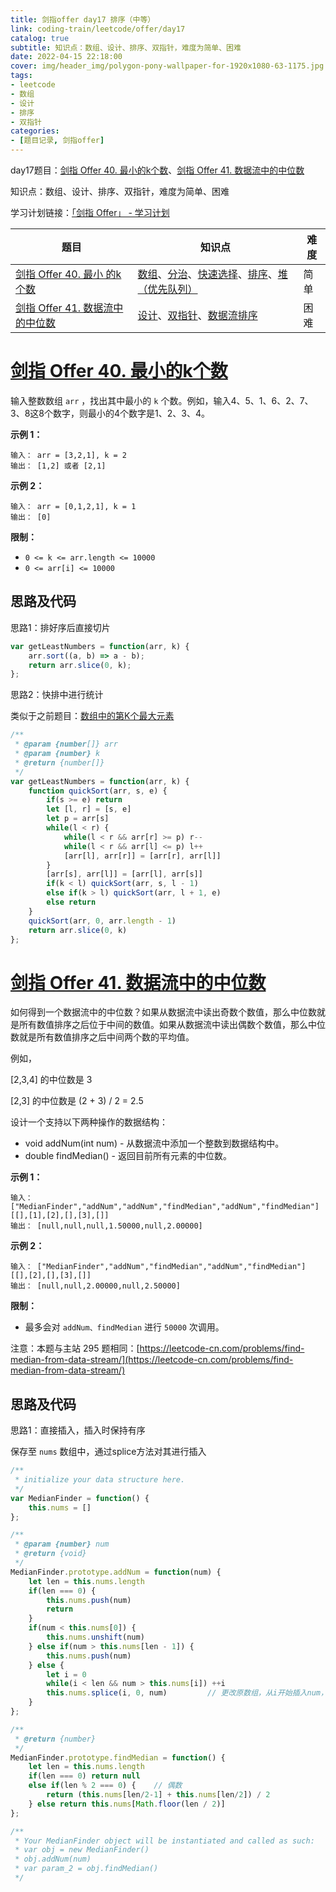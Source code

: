 ```yaml
---
title: 剑指offer day17 排序（中等）
link: coding-train/leetcode/offer/day17
catalog: true
subtitle: 知识点：数组、设计、排序、双指针，难度为简单、困难
date: 2022-04-15 22:18:00
cover: img/header_img/polygon-pony-wallpaper-for-1920x1080-63-1175.jpg
tags:
- leetcode
- 数组
- 设计
- 排序
- 双指针
categories:
- [题目记录, 剑指offer]
---
```

day17题目：[剑指 Offer 40. 最小的k个数](https://leetcode-cn.com/problems/zui-xiao-de-kge-shu-lcof/)、[剑指 Offer 41. 数据流中的中位数](https://leetcode-cn.com/problems/shu-ju-liu-zhong-de-zhong-wei-shu-lcof/)

知识点：数组、设计、排序、双指针，难度为简单、困难

学习计划链接：[「剑指 Offer」 - 学习计划](https://leetcode-cn.com/study-plan/lcof/?progress=7jn70jr)

| 题目 | 知识点 | 难度 |
| --- | ---- | ---- |
| [剑指 Offer 40. 最小                       的k个数](https://leetcode-cn.com/problems/zui-xiao-de-kge-shu-lcof/) | [数组](https://leetcode-cn.com/tag/array)、[分治](https://leetcode-cn.com/tag/divide-and-conquer)、[快速选择](https://leetcode-cn.com/tag/quickselect)、[排序](https://leetcode-cn.com/tag/sorting)、[堆（优先队列）](https://leetcode-cn.com/tag/heap-priority-queue) | 简单 |
| [剑指 Offer 41. 数据流中的中位数](https://leetcode-cn.com/problems/shu-ju-liu-zhong-de-zhong-wei-shu-lcof/) | [设计](https://leetcode-cn.com/tag/design)、[双指针](https://leetcode-cn.com/tag/two-pointers)、[数据流](https://leetcode-cn.com/tag/data-stream)[排序](https://leetcode-cn.com/tag/sorting)                                                                        | 困难 |

# [剑指 Offer 40. 最小的k个数](https://leetcode-cn.com/problems/zui-xiao-de-kge-shu-lcof/)

输入整数数组 `arr` ，找出其中最小的 `k` 个数。例如，输入4、5、1、6、2、7、3、8这8个数字，则最小的4个数字是1、2、3、4。

**示例 1：**

```
输入： arr = [3,2,1], k = 2
输出： [1,2] 或者 [2,1]
```

**示例 2：**

```
输入： arr = [0,1,2,1], k = 1
输出： [0]
```

**限制：**

- `0 <= k <= arr.length <= 10000`
- `0 <= arr[i] <= 10000`

## 思路及代码

思路1：排好序后直接切片

```javascript
var getLeastNumbers = function(arr, k) {
    arr.sort((a, b) => a - b);
    return arr.slice(0, k);
};
```

思路2：快排中进行统计

类似于之前题目：[数组中的第K个最大元素](https://ysx.cosine.ren/cn/coding-train/leetcode/bytedance/bytedance-day5/#%E6%80%9D%E8%B7%AF-1)

```javascript
/**
 * @param {number[]} arr
 * @param {number} k
 * @return {number[]}
 */
var getLeastNumbers = function(arr, k) {
    function quickSort(arr, s, e) {
        if(s >= e) return
        let [l, r] = [s, e]
        let p = arr[s]
        while(l < r) {
            while(l < r && arr[r] >= p) r--
            while(l < r && arr[l] <= p) l++
            [arr[l], arr[r]] = [arr[r], arr[l]]
        }
        [arr[s], arr[l]] = [arr[l], arr[s]]
        if(k < l) quickSort(arr, s, l - 1)
        else if(k > l) quickSort(arr, l + 1, e)
        else return
    }
    quickSort(arr, 0, arr.length - 1)
    return arr.slice(0, k)
};
```

# [剑指 Offer 41. 数据流中的中位数](https://leetcode-cn.com/problems/shu-ju-liu-zhong-de-zhong-wei-shu-lcof/)

如何得到一个数据流中的中位数？如果从数据流中读出奇数个数值，那么中位数就是所有数值排序之后位于中间的数值。如果从数据流中读出偶数个数值，那么中位数就是所有数值排序之后中间两个数的平均值。

例如，

[2,3,4] 的中位数是 3

[2,3] 的中位数是 (2 + 3) / 2 = 2.5

设计一个支持以下两种操作的数据结构：

- void addNum(int num) - 从数据流中添加一个整数到数据结构中。
- double findMedian() - 返回目前所有元素的中位数。

**示例 1：**

```
输入： ["MedianFinder","addNum","addNum","findMedian","addNum","findMedian"]
[[],[1],[2],[],[3],[]]
输出： [null,null,null,1.50000,null,2.00000]
```

**示例 2：**

```
输入： ["MedianFinder","addNum","findMedian","addNum","findMedian"]
[[],[2],[],[3],[]]
输出： [null,null,2.00000,null,2.50000]
```

**限制：**

- 最多会对 `addNum、findMedian` 进行 `50000` 次调用。

注意：本题与主站 295 题相同：[https://leetcode-cn.com/problems/find-median-from-data-stream/](https://leetcode-cn.com/problems/find-median-from-data-stream/)

## 思路及代码

思路1：直接插入，插入时保持有序

保存至 `nums` 数组中，通过splice方法对其进行插入

```javascript
/**
 * initialize your data structure here.
 */
var MedianFinder = function() {
    this.nums = []
};

/** 
 * @param {number} num
 * @return {void}
 */
MedianFinder.prototype.addNum = function(num) {
    let len = this.nums.length
    if(len === 0) {
        this.nums.push(num)
        return
    }
    if(num < this.nums[0]) {
        this.nums.unshift(num)
    } else if(num > this.nums[len - 1]) {
        this.nums.push(num)
    } else {
        let i = 0
        while(i < len && num > this.nums[i]) ++i
        this.nums.splice(i, 0, num)         // 更改原数组，从i开始插入num，删除0个元素
    }
};

/**
 * @return {number}
 */
MedianFinder.prototype.findMedian = function() {
    let len = this.nums.length
    if(len === 0) return null
    else if(len % 2 === 0) {    // 偶数
        return (this.nums[len/2-1] + this.nums[len/2]) / 2
    } else return this.nums[Math.floor(len / 2)]
};

/**
 * Your MedianFinder object will be instantiated and called as such:
 * var obj = new MedianFinder()
 * obj.addNum(num)
 * var param_2 = obj.findMedian()
 */
```
